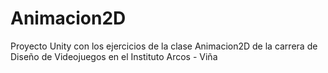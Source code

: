 # Animacion2D
 Proyecto Unity con los ejercicios de la clase Animacion2D de la carrera de Diseño de Videojuegos en el Instituto Arcos - Viña
